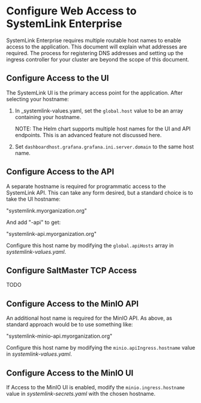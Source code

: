 # Configure Web Access to SystemLink Enterprise

SystemLink Enterprise requires multiple routable host names to enable access to the application. This document will explain what addresses are required. The process for registering DNS addresses and setting up the ingress controller for your cluster are beyond the scope of this document.

## Configure Access to the UI

The SystemLink UI is the primary access point for the application. After selecting your hostname:

1. In _systemlink-values.yaml, set the `global.host` value to be an array containing your hostname.

    NOTE: The Helm chart supports multiple host names for the UI and API endpoints. This is an advanced feature not discussed here.

2. Set `dashboardhost.grafana.grafana.ini.server.domain` to the same host name.

## Configure Access to the API

A separate hostname is required for programmatic access to the SystemLink API. This can take any form desired, but a standard choice is to take the UI hostname:

"systemlink.myorganization.org"

And add "-api" to get:

"systemlink-api.myorganization.org"

Configure this host name by modifying the `global.apiHosts` array in _systemlink-values.yaml_.

## Configure SaltMaster TCP Access

TODO

## Configure Access to the MinIO API

An additional host name is required for the MinIO API. As above, as standard approach would be to use something like:

"systemlink-minio-api.myorganization.org"

Configure this host name by modifying the `minio.apiIngress.hostname` value in _systemlink-values.yaml_.

## Configure Access to the MinIO UI

If Access to the MinIO UI is enabled, modify the `minio.ingress.hostname` value in _systemlink-secrets.yaml_ with the chosen hostname.

